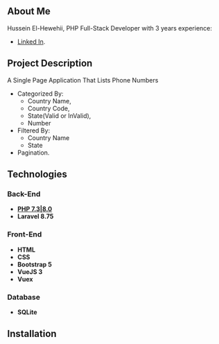 
## About Me

Hussein El-Hewehii, PHP Full-Stack Developer with 3 years experience:

- [Linked In](https://www.linkedin.com/in/hussein-el-hewehii-768b5a113/).

## Project Description

A Single Page Application That Lists Phone Numbers
- Categorized By: 
    -   Country Name, 
    -   Country Code, 
    -   State(Valid or InValid),
    -   Number
- Filtered By:
    - Country Name
    - State
- Pagination.


## Technologies

### Back-End

- **[PHP 7.3|8.0](https://www.php.net/docs.php)**
- **Laravel 8.75**

### Front-End

- **HTML**
- **CSS**
- **Bootstrap 5**
- **VueJS 3**
- **Vuex**

### Database

- **SQLite**

## Installation

